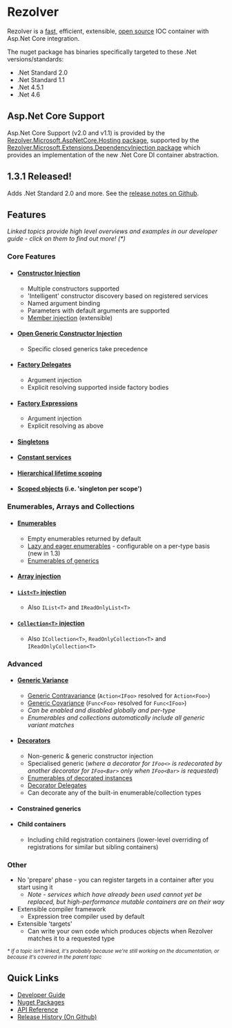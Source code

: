 # Rezolver

Rezolver is a [fast](docs/benchmarks.md), efficient, extensible, [open source](https://github.com/ZolutionSoftware/Rezolver) IOC container 
with Asp.Net Core integration.

The nuget package has binaries specifically targeted to these .Net versions/standards:

- .Net Standard 2.0
- .Net Standard 1.1
- .Net 4.5.1
- .Net 4.6

## Asp.Net Core Support

Asp.Net Core Support (v2.0 and v1.1) is provided by the 
[Rezolver.Microsoft.AspNetCore.Hosting package](docs/nuget-packages/rezolver.microsoft.aspnetcore.hosting.md),
supported by the [Rezolver.Microsoft.Extensions.DependencyInjection package](docs/nuget-packages/Rezolver.Microsoft.Extensions.DependencyInjection.md)
which provides an implementation of the new .Net Core DI container abstraction.

## 1.3.1 Released!

Adds .Net Standard 2.0 and more. See the [release notes on Github](https://github.com/ZolutionSoftware/Rezolver/releases).

## Features

_Linked topics provide high level overviews and examples in our developer guide - click on them to find out more! (*)_

### Core Features

- #### [Constructor Injection](docs/constructor-injection/index.md)
  - Multiple constructors supported
  - 'Intelligent' constructor discovery based on registered services
  - Named argument binding
  - Parameters with default arguments are supported
  - [Member injection](docs/constructor-injection/member-injection.md) (extensible)
- #### [Open Generic Constructor Injection](docs/constructor-injection/generics.md) 
  - Specific closed generics take precedence
- #### [Factory Delegates](docs/delegates.md)
  - Argument injection
  - Explicit resolving supported inside factory bodies
- #### [Factory Expressions](docs/expressions.md)
  - Argument injection
  - Explicit resolving as above
- #### [Singletons](docs/lifetimes/singleton.md)
- #### [Constant services](docs/objects.md)
- #### [Hierarchical lifetime scoping](docs/lifetimes/container-scopes.md)
- #### [Scoped objects](docs/lifetimes/scoped.md) (i.e. 'singleton per scope')

### Enumerables, Arrays and Collections

- #### [Enumerables](docs/enumerables.md) 
  - Empty enumerables returned by default
  - [Lazy and eager enumerables](docs/enumerables/lazy-vs-eager.md) - configurable on a per-type basis (new in 1.3)
  - [Enumerables of generics](docs/enumerables/generics.md)
- #### [Array injection](docs/arrays-lists-collections/arrays.md)
- #### [`List<T>` injection](docs/arrays-lists-collections/lists.md)
  - Also `IList<T>` and `IReadOnlyList<T>`
- #### [`Collection<T>` injection](docs/arrays-lists-collections/collections.md)
  - Also `ICollection<T>`, `ReadOnlyCollection<T>` and `IReadOnlyCollection<T>`

### Advanced

- #### [Generic Variance](docs/variance/index.md)
  - [Generic Contravariance](docs/variance/contravariance.md) (`Action<IFoo>` resolved for `Action<Foo>`)
  - [Generic Covariance](docs/variance/covariance.md) (`Func<Foo>` resolved for `Func<IFoo>`)
  - *Can be enabled and disabled globally and per-type*
  - *Enumerables and collections automatically include all generic variant matches*
- #### [Decorators](docs/decorators.md)
  - Non-generic & generic constructor injection
  - Specialised generic (*where a decorator for `IFoo<>` is redecorated by another decorator for `IFoo<Bar>` only when
`IFoo<Bar>` is requested*)
  - [Enumerables of decorated instances](docs/enumerables.md#decorators-and-enumerables)
  - [Decorator Delegates](docs/decorators/delegates.md)
  - Can decorate any of the built-in enumerable/collection types
- #### Constrained generics
- #### Child containers
  - Including child registration containers (lower-level overriding of registrations for similar but sibling containers)

### Other
- No 'prepare' phase - you can register targets in a container after you start using it
  - *Note - services which have already been used cannot yet be replaced, but high-performance mutable containers are on their way*
- Extensible compiler framework
  - Expression tree compiler used by default
- Extensible 'targets'
  - Can write your own code which produces objects when Rezolver matches it to a requested type

_<small> * If a topic isn't linked, it's probably because we're still working on the documentation, or because it's covered in the parent topic</small>_

## Quick Links

- [Developer Guide](docs/index.md)
- [Nuget Packages](docs/nuget-packages/index.md)
- [API Reference](api/index.md)
- [Release History (On Github)](https://github.com/ZolutionSoftware/Rezolver/releases)